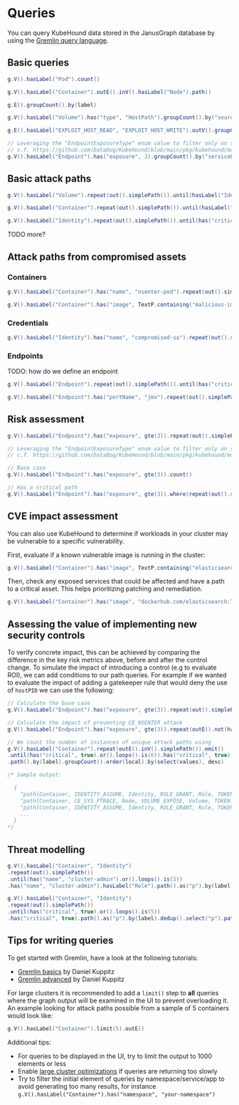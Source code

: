 # Queries

You can query KubeHound data stored in the JanusGraph database by using the [Gremlin query language](https://docs.janusgraph.org/getting-started/gremlin/).

## Basic queries

``` java title="Count the number of pods in the cluster"
g.V().hasLabel("Pod").count()
```

``` java title="View all possible container escapes in the cluster"
g.V().hasLabel("Container").outE().inV().hasLabel("Node").path()
```

``` java title="List the names of all possible attacks in the cluster"
g.E().groupCount().by(label)
```

``` java title="View all the mounted host path volumes in the cluster"
g.V().hasLabel("Volume").has("type", "HostPath").groupCount().by("sourcePath")
```

``` java title="View host path mounts that can be exploited to escape to a node"
g.E().hasLabel("EXPLOIT_HOST_READ", "EXPLOIT_HOST_WRITE").outV().groupCount().by("sourcePath")
```

``` java title="View all service endpoints by service name in the cluster"
// Leveraging the "EndpointExposureType" enum value to filter only on services
// c.f. https://github.com/DataDog/KubeHound/blob/main/pkg/kubehound/models/shared/constants.go
g.V().hasLabel("Endpoint").has("exposure", 3).groupCount().by("serviceEndpoint")
```

## Basic attack paths

``` java title="TODO-RELEVANT All paths between a volume and an identity"
g.V().hasLabel("Volume").repeat(out().simplePath()).until(hasLabel("Identity")).path()
```

``` java title="All paths (up to 5 hops) between a container and a node"
g.V().hasLabel("Container").repeat(out().simplePath()).until(hasLabel("Node").or().loops().is(5)).hasLabel("Node").path()
```

``` java title="All attack paths (up to 6 hops) from any compomised identity (e.g. service account) to a critical asset"
g.V().hasLabel("Identity").repeat(out().simplePath()).until(has("critical", true).or().loops().is(6)).has("critical", true).path().limit(5)
```

TODO more?

## Attack paths from compromised assets 

### Containers

``` java title="Attack paths (up to 10 hops) from a known breached container to any critical asset"
g.V().hasLabel("Container").has("name", "nsenter-pod").repeat(out().simplePath()).until(has("critical", true).or().loops().is(10)).has("critical", true).path()
```

``` java title="Attack paths (up to 10 hops) from a known backdoored container image to any critical asset"
g.V().hasLabel("Container").has("image", TextP.containing("malicious-image")).repeat(out().simplePath()).until(has("critical", true).or().loops().is(10)).has("critical", true).path()
```

### Credentials

``` java title="Attack paths (up to 10 hops) from a known breached identity to a critical asset"
g.V().hasLabel("Identity").has("name", "compromised-sa").repeat(out().simplePath()).until(has("critical", true).or().loops().is(10)).has("critical", true).path()
```

### Endpoints

TODO: how do we define an endpoint

``` java title="Attack paths (up to 6 hops) from any endpoint to a critical asset:"
g.V().hasLabel("Endpoint").repeat(out().simplePath()).until(has("critical", true).or().loops().is(6)).has("critical", true).path().limit(5)
```

``` java title="Attack paths (up to 10 hops) from a known risky endpoint (e.g JMX) to a critical asset"
g.V().hasLabel("Endpoint").has("portName", "jmx").repeat(out().simplePath()).until(has("critical", true).or().loops().is(6)).has("critical", true).path().limit(5)
```

## Risk assessment

``` java title="What is the shortest exploitable path between an exposed service and a critical asset?"
g.V().hasLabel("Endpoint").has("exposure", gte(3)).repeat(out().simplePath()).until(has("critical", true).or().loops().is(7)).has("critical", true).path().count(local).min()
```

``` java title="What percentage of internet facing services have an exploitable path to a critical asset?"
// Leveraging the "EndpointExposureType" enum value to filter only on services
// c.f. https://github.com/DataDog/KubeHound/blob/main/pkg/kubehound/models/shared/constants.go

// Base case
g.V().hasLabel("Endpoint").has("exposure", gte(3)).count()

// Has a critical path
g.V().hasLabel("Endpoint").has("exposure", gte(3)).where(repeat(out().simplePath()).until(has("critical", true).or().loops().is(10)).has("critical", true).limit(1)).count()
```

## CVE impact assessment

You can also use KubeHound to determine if workloads in your cluster may be vulnerable to a specific vulnerability.

First, evaluate if a known vulnerable image is running in the cluster:

```java
g.V().hasLabel("Container").has("image", TextP.containing("elasticsearch")).groupCount().by("image")
```

Then, check any exposed services that could be affected and have a path to a critical asset. This helps prioritizing patching and remediation.

```java
g.V().hasLabel("Container").has("image", "dockerhub.com/elasticsearch:7.1.4").where(inE("ENDPOINT_EXPOSE").outV().has("exposure", gte(3))).where(repeat(out().simplePath()).until(has("critical", true).or().loops().is(10)).has("critical", true).limit(1))
```

## Assessing the value of implementing new security controls

To verify concrete impact, this can be achieved by comparing the difference in the key risk metrics above, before and after the control change. To simulate the impact of introducing a control (e.g to evaluate ROI), we can add conditions to our path queries. For example if we wanted to evaluate the impact of adding a gatekeeper rule that would deny the use of `hostPID` we can use the following:

``` java title="What percentage level of attack path reduction was achieved by the introduction of a control?"
// Calculate the base case
g.V().hasLabel("Endpoint").has("exposure", gte(3)).repeat(out().simplePath()).until(has("critical", true).or().loops().is(6)).has("critical", true).path().count()

// Calculate the impact of preventing CE_NSENTER attack
g.V().hasLabel("Endpoint").has("exposure", gte(3)).repeat(outE().not(hasLabel("CE_NSENTER")).inV().simplePath()).emit().until(has("critical", true).or().loops().is(6)).has("critical", true).path().count()
```

``` java title="What type of control would cut off the largest number of attack paths to a specific asset in the cluster?"
// We count the number of instances of unique attack paths using
g.V().hasLabel("Container").repeat(outE().inV().simplePath()).emit()
.until(has("critical", true).or().loops().is(6)).has("critical", true)
.path().by(label).groupCount().order(local).by(select(values), desc)

/* Sample output:

  {
    "path[Container, IDENTITY_ASSUME, Identity, ROLE_GRANT, Role, TOKEN_LIST, Identity, ROLE_GRANT, Role, TOKEN_LIST, Identity, ROLE_GRANT, Role]" : 191,
    "path[Container, CE_SYS_PTRACE, Node, VOLUME_EXPOSE, Volume, TOKEN_STEAL, Identity, ROLE_GRANT, Role, TOKEN_LIST, Identity, ROLE_GRANT, Role]" : 48,
    "path[Container, IDENTITY_ASSUME, Identity, ROLE_GRANT, Role, TOKEN_BRUTEFORCE, Identity, ROLE_GRANT, Role, TOKEN_LIST, Identity, ROLE_GRANT, Role]" : 48,
    ...
  }
*/
```

## Threat modelling

``` java title="All unique attack paths by labels to a specific asset (here, the cluster-admin role)"
g.V().hasLabel("Container", "Identity")
.repeat(out().simplePath())
.until(has("name", "cluster-admin").or().loops().is(5))
.has("name", "cluster-admin").hasLabel("Role").path().as("p").by(label).dedup().select("p").path()
```

``` java title="All unique attack paths by labels to a any critical asset"
g.V().hasLabel("Container", "Identity")
.repeat(out().simplePath())
.until(has("critical", true).or().loops().is(5))
.has("critical", true).path().as("p").by(label).dedup().select("p").path()
```

## Tips for writing queries

To get started with Gremlin, have a look at the following tutorials:

- [Gremlin basics](https://dkuppitz.github.io/gremlin-cheat-sheet/101.html) by Daniel Kuppitz
- [Gremlin advanced](https://dkuppitz.github.io/gremlin-cheat-sheet/102.html) by Daniel Kuppitz

For large clusters it is recommended to add a `limit()` step to **all** queries where the graph output will be examined in the UI to prevent overloading it. An example looking for attack paths possible from a sample of 5 containers would look like:

```go
g.V().hasLabel("Container").limit(5).outE()
```

Additional tips:
- For queries to be displayed in the UI, try to limit the output to 1000 elements or less
- Enable [large cluster optimizations](TODO) if queries are returning too slowly
- Try to filter the initial element of queries by namespace/service/app to avoid generating too many results, for instance `g.V().hasLabel("Container").has("namespace", "your-namespace")`
